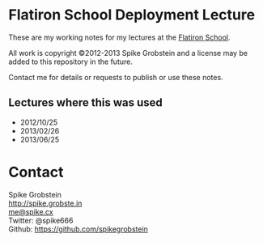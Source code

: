 # Flatiron School Deployment Lecture

These are my working notes for my lectures at the [Flatiron School](http://flatironschool.com).

All work is copyright &copy;2012-2013 Spike Grobstein and a license may be added to this repository in the future.

Contact me for details or requests to publish or use these notes.

## Lectures where this was used

 * 2012/10/25
 * 2013/02/26
 * 2013/06/25

# Contact

Spike Grobstein  
http://spike.grobste.in  
me@spike.cx  
Twitter: @spike666  
Github: https://github.com/spikegrobstein  
